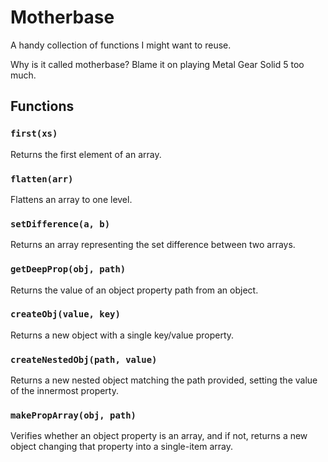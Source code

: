 # Motherbase

A handy collection of functions I might want to reuse.

Why is it called motherbase? Blame it on playing Metal Gear Solid 5 too much.

## Functions

### `first(xs)`

Returns the first element of an array.

### `flatten(arr)`

Flattens an array to one level.

### `setDifference(a, b)`

Returns an array representing the set difference between two arrays.

### `getDeepProp(obj, path)`

Returns the value of an object property path from an object.

### `createObj(value, key)`

Returns a new object with a single key/value property.

### `createNestedObj(path, value)`

Returns a new nested object matching the path provided, setting the value of the innermost property.

### `makePropArray(obj, path)`

Verifies whether an object property is an array, and if not, returns a new object changing that property into a single-item array.
